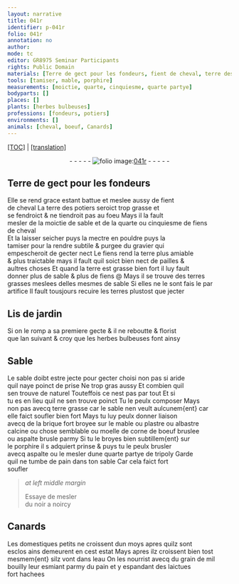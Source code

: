 ```yaml
---
layout: narrative
title: 041r
identifier: p-041r
folio: 041r
annotation: no
author:
mode: tc
editor: GR8975 Seminar Participants
rights: Public Domain
materials: [Terre de gect pour les fondeurs, fient de cheval, terre des potiers, fiens de cheval, fiens, terre, pailles, terres grasses, terres, naturel, terre grasse, brique fort broyee, mable, plastre, albastre calcine, moelle de corne de boeuf bruslee, aspalte brusle, porphire, aspalte, tripoly, pain, noir a noircy, grain de mil, laictues]
tools: [tamiser, mable, porphire]
measurements: [moictie, quarte, cinquiesme, quarte partye]
bodyparts: []
places: []
plants: [herbes bulbeuses]
professions: [fondeurs, potiers]
environments: []
animals: [cheval, boeuf, Canards]
---
```


<p><a href="{{ site.baseurl }}/diplomatic/">[TOC]</a> | <a href="{{ site.baseurl }}/texts/p-041r_tl/">[translation]</a></p><div class="folio" align="center">- - - - - <a href="http://gallica.bnf.fr/ark:/12148/btv1b10500001g/f87.image" target="_blank"><img src="https://cu-mkp.github.io/2017-workshop-edition/assets/photo-icon.png" alt="folio image: " style="display:inline-block; margin-bottom:-3px;"/>041r</a> - - - - - </div>  
  

## <span class="m">Terre de gect pour les <span class="pro">fondeurs</span></span>

 
Elle se rend grace estant battue et meslee aussy de <span class="m">fient<br/> de <span class="al">cheval</span></span> La <span class="m">terre des <span class="pro">potiers</span></span> seroict trop grasse et<br/> se fendroict & ne tiendroit pas au foeu Mays il la fault<br/> mesler de la <span class="ms">moictie</span> de sable et de la <span class="ms">quarte</span> ou <span class="ms">cinquiesme</span> de <span class="m">fiens<br/> <span class="add">de <span class="al">cheval</span></span></span><br/> Et la laisser seicher puys la mectre en pouldre puys la<br/> <span class="tl">tamiser</span> pour la rendre subtile & purgee du gravier qui<br/> empescheroit de gecter nect Le <span class="m">fiens</span> rend la <span class="m">terre</span> plus amiable<br/> & plus traictable mays il fault quil soict bien nect de <span class="m">pailles</span> &<br/> aultres choses Et quand la <span class="m">terre</span> est grasse bien fort il luy fault<br/> donner plus de sable & plus de <span class="m">fiens</span> @ Mays il se trouve des <span class="m">terres<br/> grasses</span> meslees delles mesmes de sable Si elles ne le sont fais le par<br/> artifice Il fault tousjours recuire les <span class="m">terres</span> plustost que jecter 
 
 
  

## Lis de jardin

 
Si on le romp a sa premiere gecte & il ne reboutte & florist<br/> que l<span class="tmp">an suivant</span> & croy que les <span class="pa">herbes bulbeuses</span> font ainsy

 
  

## Sable

 
Le sable doibt estre <span class="del">jecte</span> pour gecter choisi non pas si aride<br/> quil naye poinct de prise Ne trop gras aussy Et combien quil<br/> sen trouve de <span class="m">naturel</span> Touteffois ce nest pas par tout Et si<br/> tu es en lieu quil ne sen trouve poinct Tu le peulx composer Mays<br/> non pas avecq <span class="m">terre grasse</span> car le sable nen veult aulcunem{ent} car<br/> elle faict soufler bien fort Mays tu luy peulx donner liaison<br/> avecq de la <span class="m">brique fort broyee</span> sur le <span class="tl"><span class="m">mable</span></span> ou <span class="m">plastre</span> ou <span class="m">albastre<br/> calcine</span> ou chose semblable ou <span class="m">moelle de corne de <span class="al">boeuf</span> bruslee</span><br/> ou <span class="m">aspalte brusle</span> parmy Si tu le broyes bien subtillem{ent} sur<br/> le <span class="tl"><span class="m">porphire</span></span> il <span class="del">s</span> adquiert prinse & puys tu le peulx brusler<br/> avecq <span class="m">aspalte</span> ou le mesler dune <span class="ms">quarte partye</span> de <span class="m">tripoly</span> Garde<br/> quil ne tumbe de <span class="m">pain</span> dans ton sable Car cela faict fort<br/> soufler
 
> *at left middle margin*
> 
> 
>   Essaye de mesler<br/> du <span class="m">noir a noircy</span>

 
  

## <span class="al">Canards</span>

 
Les domestiques petits ne croissent dun moys apres quilz sont<br/> esclos ains demeurent en cest estat Mays apres ilz croissent bien tost<br/> mesmem{ent} silz vont dans leau On les nourrist avecq du <span class="m">grain de mil</span><br/> bouilly leur esmiant parmy du <span class="m">pain</span> et y espandant des <span class="m">laictues</span><br/> fort hachees

